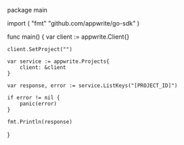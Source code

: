 package main

import (
    "fmt"
    "github.com/appwrite/go-sdk"
)

func main() {
    var client := appwrite.Client{}

    client.SetProject("")

    var service := appwrite.Projects{
        client: &client
    }

    var response, error := service.ListKeys("[PROJECT_ID]")

    if error != nil {
        panic(error)
    }

    fmt.Println(response)
}